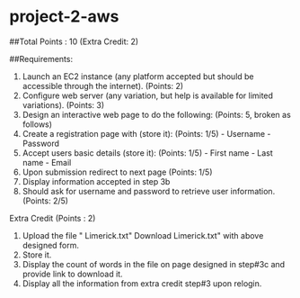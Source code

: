 # project-2-aws

##Total Points : 10 (Extra Credit: 2)

##Requirements:

1. Launch an EC2 instance (any platform accepted but should be accessible through the internet). (Points: 2)
2. Configure web server (any variation, but help is available for limited variations). (Points: 3)
3. Design an interactive web page to do the following: (Points: 5, broken as follows)
  1. Create a registration page with (store it): (Points: 1/5)
    - Username
    - Password
  2. Accept users basic details (store it): (Points: 1/5)
    - First name
    - Last name
    - Email
  3. Upon submission redirect to next page (Points: 1/5)
  4. Display information accepted in step 3b
4. Should ask for username and password to retrieve user information. (Points: 2/5)

Extra Credit (Points : 2)

1. Upload the file " Limerick.txt"  Download Limerick.txt" with above designed form.
2. Store it.
3. Display the count of words in the file on page designed in step#3c and provide link to download it.
4. Display all the information from extra credit step#3 upon relogin.
 
